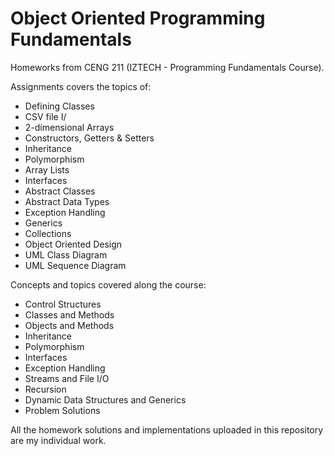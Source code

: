# Object Oriented Programming Fundamentals

Homeworks from CENG 211 (IZTECH - Programming Fundamentals Course).

Assignments covers the topics of:

* Defining Classes
* CSV file I/
* 2-dimensional Arrays
* Constructors, Getters & Setters
* Inheritance
* Polymorphism
* Array Lists
* Interfaces
* Abstract Classes
* Abstract Data Types
* Exception Handling
* Generics
* Collections
* Object Oriented Design
* UML Class Diagram
* UML Sequence Diagram

Concepts and topics covered along the course:

* Control Structures
* Classes and Methods
* Objects and Methods
* Inheritance
* Polymorphism
* Interfaces
* Exception Handling
* Streams and File I/O
* Recursion
* Dynamic Data Structures and Generics
* Problem Solutions

All the homework solutions and implementations uploaded in this repository are my individual work.
